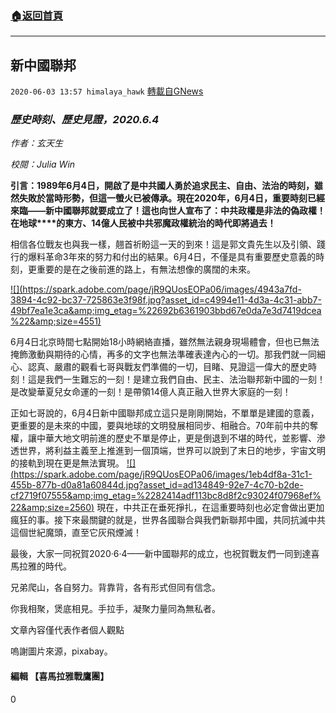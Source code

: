 ###  [:house:返回首頁](https://github.com/ourhimalayas/txt)
---

## 新中國聯邦
`2020-06-03 13:57 himalaya_hawk` [轉載自GNews](https://gnews.org/zh-hant/221823/)

### *歷史時刻、歷史見證，2020.6.4*

*作者：玄天生*

*校閱：Julia Win*

**引言：1989年6月4日，開啟了是中共國人勇於追求民主、自由、法治的時刻，雖然失敗於當時形勢，但這一螢火已被傳承。現在2020年，6月4日，重要時刻已經來臨——新中國聯邦就要成立了！這也向世人宣布了：中共政權是非法的偽政權！在地球****的東方、14億人民被中共邪魔政權統治的時代即將過去！**

相信各位戰友也與我一樣，翹首祈盼這一天的到來！這是郭文貴先生以及引領、踐行的爆料革命3年來的努力和付出的結果。6月4日，不僅是具有重要歷史意義的時刻，更重要的是在之後前進的路上，有無法想像的廣闊的未來。

[!\[\](https://spark.adobe.com/page/jR9QUosEOPa06/images/4943a7fd-3894-4c92-bc37-725863e3f98f.jpg?asset_id=c4994e11-4d3a-4c31-abb7-49bf7ea1e3ca&amp;img_etag=%22692b6361903bbd67e0da7e3d7419dcea%22&amp;size=4551)](https://spark.adobe.com/page/jR9QUosEOPa06/images/4943a7fd-3894-4c92-bc37-725863e3f98f.jpg?asset_id=c4994e11-4d3a-4c31-abb7-49bf7ea1e3ca&amp;img_etag=%22692b6361903bbd67e0da7e3d7419dcea%22&amp;size=1024)

6月4日北京時間七點開始18小時網絡直播，雖然無法親身現場體會，但也已無法掩飾激動與期待的心情，再多的文字也無法準確表達內心的一切。那我們就一同細心、認真、嚴肅的觀看七哥與戰友們準備的一切，目睹、見證這一偉大的歷史時刻！這是我們一生難忘的一刻！是建立我們自由、民主、法治聯邦新中國的一刻！是改變華夏兒女命運的一刻！是帶領14億人真正融入世界大家庭的一刻！

正如七哥說的，6月4日新中國聯邦成立這只是剛剛開始，不單單是建國的意義，更重要的是未來的中國，要與地球的文明發展相同步、相融合。70年前中共的奪權，讓中華大地文明前進的歷史不單是停止，更是倒退到不堪的時代，並影響、滲透世界，將利益主義至上推進到一個頂端，世界可以說到了末日的地步，宇宙文明的接軌到現在更是無法實現。
[!\[\](https://spark.adobe.com/page/jR9QUosEOPa06/images/1eb4df8a-31c1-455b-877b-d0a81a60844d.jpg?asset_id=ad134849-92e7-4c70-b2de-cf2719f07555&amp;img_etag=%2282414adf113bc8d8f2c93024f07968ef%22&amp;size=2560)](https://spark.adobe.com/page/jR9QUosEOPa06/images/1eb4df8a-31c1-455b-877b-d0a81a60844d.jpg?asset_id=ad134849-92e7-4c70-b2de-cf2719f07555&amp;img_etag=%2282414adf113bc8d8f2c93024f07968ef%22&amp;size=1024)
現在，中共正在垂死掙扎，在這重要時刻也必定會做出更加瘋狂的事。接下來最關鍵的就是，世界各國聯合與我們新聯邦中國，共同抗滅中共這個世紀魔頭，直至它灰飛煙滅！

最後，大家一同祝賀2020·6·4——新中國聯邦的成立，也祝賀戰友們一同到達喜馬拉雅的時代。

兄弟爬山，各自努力。背靠背，各有形式但同有信念。

你我相聚，煲底相見。手拉手，凝聚力量同為無私者。

文章內容僅代表作者個人觀點

嗚謝圖片來源，pixabay。

#### 編輯 【喜馬拉雅戰鷹團】



0

